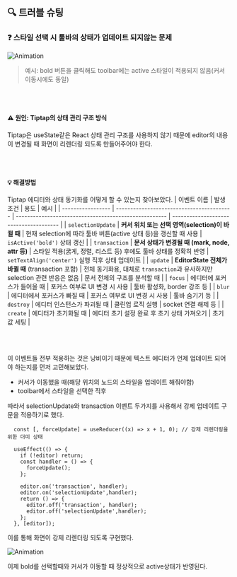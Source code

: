 ## 🔍 트러블 슈팅

<h3>❓ 스타일 선택 시 툴바의 상태가 업데이트 되지않는 문제</h3>

![Animation](https://github.com/user-attachments/assets/cc68e012-11dd-431c-bdb5-c02c1da0d4de)

> 예시: bold 버튼을 클릭해도 toolbar에는 active 스타일이 적용되지 않음(커서 이동시에도 동일) 

<br></br>

#### ⚠️ 원인: Tiptap의 상태 관리 구조 방식

Tiptap은 useState같은 React 상태 관리 구조를 사용하지 않기 때문에 editor의 내용이 변경될 때 화면이 리렌더링 되도록 만들어주어야 한다.

<br></br>

#### 💡 해결방법

Tiptap 에디터와 상태 동기화를 어떻게 할 수 있는지 찾아보았다.
| 이벤트 이름            | 발생 조건                                     | 용도                                                    | 예시                                     |
| ----------------- | ----------------------------------------- | ----------------------------------------------------- | -------------------------------------- |
| `selectionUpdate` | **커서 위치 또는 선택 영역(selection)이 바뀔 때**       | 현재 selection에 따라 툴바 버튼(active 상태 등)을 갱신할 때 사용         | `isActive('bold')` 상태 갱신               |
| `transaction`     | **문서 상태가 변경될 때 (mark, node, attr 등)**     | 스타일 적용(굵게, 정렬, 리스트 등) 후에도 툴바 상태를 정확히 반영               | `setTextAlign('center')` 실행 직후 상태 업데이트 |
| `update`          | **EditorState 전체가 바뀔 때** (transaction 포함) | 전체 동기화용, 대체로 `transaction`과 유사하지만 selection 관련 반응은 없음 | 문서 전체의 구조를 분석할 때                       |
| `focus`           | 에디터에 포커스가 들어올 때                           | 포커스 여부로 UI 변경 시 사용                                    | 툴바 활성화, border 강조 등                    |
| `blur`            | 에디터에서 포커스가 빠질 때                           | 포커스 여부로 UI 변경 시 사용                                    | 툴바 숨기기 등                               |
| `destroy`         | 에디터 인스턴스가 파괴될 때                           | 클린업 로직 실행                                             | socket 연결 해제 등                         |
| `create`          | 에디터가 초기화될 때                               | 에디터 초기 설정 완료 후 초기 상태 가져오기                             | 초기 값 세팅                                |


<br></br>

이 이벤트들 전부 적용하는 것은 낭비이기 때문에 텍스트 에디터가 언제 업데이트 되어야 하는지를 먼저 고민해보았다.

- 커서가 이동했을 때(해당 위치의 노드의 스타일을 업데이트 해줘야함)
- toolbar에서 스타일을 선택한 직후

따라서 selectionUpdate와 transaction 이벤트 두가지를 사용해서 강제 업데이트 구문을 적용하기로 했다.

```tsx
  const [, forceUpdate] = useReducer((x) => x + 1, 0); // 강제 리렌더링을 위한 더미 상태

  useEffect(() => {
    if (!editor) return;
    const handler = () => {
      forceUpdate();
    };

    editor.on('transaction', handler);
    editor.on('selectionUpdate',handler);
    return () => {
      editor.off('transaction', handler);
      editor.off('selectionUpdate',handler);
    };
  }, [editor]);
```

이를 통해 화면이 강제 리렌더링 되도록 구현했다.

![Animation](https://github.com/user-attachments/assets/095a6d2c-ee88-4a77-9568-7f4b4a58b692)

이제 bold를 선택할때와 커서가 이동할 때 정상적으로 active상태가 반영된다.
